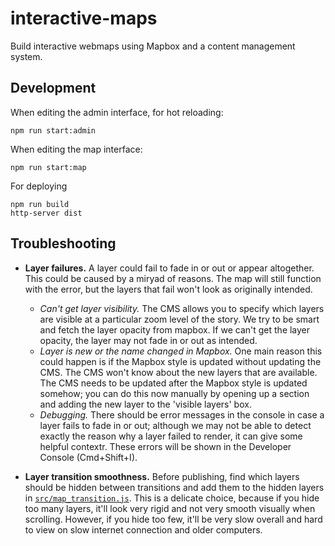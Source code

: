 # interactive-maps

Build interactive webmaps using Mapbox and a content management system.

## Development

When editing the admin interface, for hot reloading:

```
npm run start:admin
```

When editing the map interface:

```
npm run start:map
```

For deploying

```
npm run build
http-server dist
```

## Troubleshooting


* **Layer failures.** A layer could fail to fade in or out or appear altogether. This could be caused by a miryad of reasons. The map will still function with the error, but the layers that fail won't look as originally intended.

  * *Can't get layer visibility.* The CMS allows you to specify which layers are visible at a particular zoom level of the story. We try to be smart and fetch the layer opacity from mapbox. If we can't get the layer opacity, the layer may not fade in or out as intended. 
  * *Layer is new or the name changed in Mapbox.* One main reason this could happen is if the Mapbox style is updated without updating the CMS. The CMS won't know about the new layers that are available. The CMS needs to be updated after the Mapbox style is updated somehow; you can do this now manually by opening up a section and adding the new layer to the 'visible layers' box. 
  * *Debugging.* There should be error messages in the console in case a layer fails to fade in or out; although we may not be able to detect exactly the reason why a layer failed to render, it can give some helpful contextr. These errors will be shown in the Developer Console (Cmd+Shift+I).

* **Layer transition smoothness.** Before publishing, find which layers should be hidden between transitions and add them to the hidden layers in [`src/map_transition.js`](https://github.com/digidem/sinangoe-webmap/blob/master/src/map_transition.js#L14). This is a delicate choice, because if you hide too many layers, it'll look very rigid and not very smooth visually when scrolling. However, if you hide too few, it'll be very slow overall and hard to view on slow internet connection and older computers.





